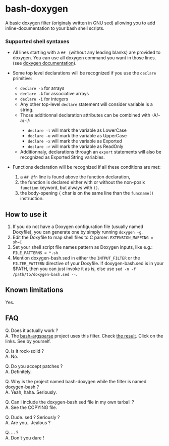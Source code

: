 bash-doxygen
============

A basic doxygen filter (originaly written in GNU sed) allowing you to
add inline-documentation to your bash shell scripts.

### Supported shell syntaxes

* All lines starting with a `## ` (without any leading blanks) are
  provided to doxygen. You can use all doxygen command you want in
  those lines. (see [doxygen
  documentation](http://www.stack.nl/~dimitri/doxygen/manual/commands.html)).

* Some top level declarations will be recognized if you use the
  `declare` primitive: 
  * `declare -a` for arrays
  * `declare -A` for associative arrays
  * `declare -i` for integers
  * Any other top-level `declare` statement will consider variable is a string.
  * Those additionnal declaration attributes can be combined with -A/-a/-i/<none>:
    * `declare -l` will mark the variable as LowerCase
    * `declare -u` will mark the variable as UpperCase
    * `declare -x` will mark the variable as Exported
    * `declare -r` will mark the variable as ReadOnly
  * Additionnaly, declarations through an `export` statements will
    also be recognized as Exported String variables.

* Functions declaration will be recognized if all these conditions are met:
  1. a `## @fn` line is found above the function declaration,
  2. the function is declared either with or without the non-posix
  `function` keyword, but always with `()`.
  3. the body-opening `{` char is on the same line than the
  `funcname()` instruction.

How to use it
-------------

1. If you do not have a Doxygen configuration file (usually named
   Doxyfile), you can generate one by simply running `doxygen -g`.
2. Edit the Doxyfile to map shell files to C parser: `EXTENSION_MAPPING = sh=C`
3. Set your shell script file names pattern as Doxygen inputs, like
   e.g.: `FILE_PATTERNS = *.sh`
4. Mention doxygen-bash.sed in either the `INTPUT_FILTER` or the
   `FILTER_PATTERN` directive of your Doxyfile. If doxygen-bash.sed is
   in your $PATH, then you can just invoke it as is, else use `sed -n
   -f /path/to/doxygen-bash.sed --`.

Known limitations
-----------------

Yes.

FAQ
---

Q. Does it actually work ?  
A. The [bash-argsparse](https://github.com/Anvil/bash-argsparse)
project uses this filter. Check
[the result](http://argsparse.livna.org/doxygen/). Click on the
links. See by yourself.

Q. Is it rock-solid ?  
A. No.

Q. Do you accept patches ?  
A. Definitely.

Q. Why is the project named bash-doxygen while the filter is named
doxygen-bash ?  
A. Yeah, haha. Seriously.

Q. Can i include the doxygen-bash.sed file in my own tarball ?  
A. See the COPYING file.

Q. Dude. sed ? Seriously ?  
A. Are you.. Jealous ?

Q. ... ?  
A. Don't you dare !
